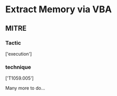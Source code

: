 # Extract Memory via VBA

## MITRE

### Tactic
['execution']

### technique
['T1059.005']

Many more to do...
